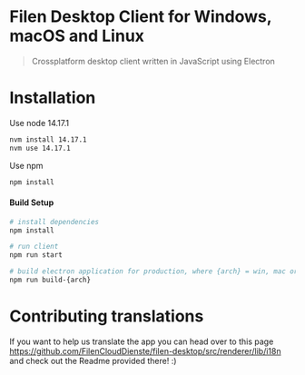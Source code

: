 # Filen Desktop Client for Windows, macOS and Linux
> Crossplatform desktop client written in JavaScript using Electron

# Installation

Use node 14.17.1

``` bash
nvm install 14.17.1
nvm use 14.17.1
```

Use npm

``` bash
npm install
```

#### Build Setup

``` bash
# install dependencies
npm install

# run client
npm run start

# build electron application for production, where {arch} = win, mac or linux
npm run build-{arch}

```

# Contributing translations

If you want to help us translate the app you can head over to this page https://github.com/FilenCloudDienste/filen-desktop/src/renderer/lib/i18n and check out the Readme provided there! :)
